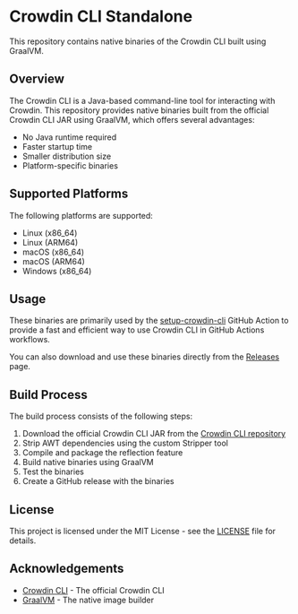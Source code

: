 # Crowdin CLI Standalone

This repository contains native binaries of the Crowdin CLI built using GraalVM.

## Overview

The Crowdin CLI is a Java-based command-line tool for interacting with Crowdin. This repository provides native binaries built from the official Crowdin CLI JAR using GraalVM, which offers several advantages:

- No Java runtime required
- Faster startup time
- Smaller distribution size
- Platform-specific binaries

## Supported Platforms

The following platforms are supported:

- Linux (x86_64)
- Linux (ARM64)
- macOS (x86_64)
- macOS (ARM64)
- Windows (x86_64)

## Usage

These binaries are primarily used by the [setup-crowdin-cli](https://github.com/IlyaGulya/setup-crowdin-cli) GitHub Action to provide a fast and efficient way to use Crowdin CLI in GitHub Actions workflows.

You can also download and use these binaries directly from the [Releases](https://github.com/IlyaGulya/crowdin-cli-standalone/releases) page.

## Build Process

The build process consists of the following steps:

1. Download the official Crowdin CLI JAR from the [Crowdin CLI repository](https://github.com/crowdin/crowdin-cli)
2. Strip AWT dependencies using the custom Stripper tool
3. Compile and package the reflection feature
4. Build native binaries using GraalVM
5. Test the binaries
6. Create a GitHub release with the binaries

## License

This project is licensed under the MIT License - see the [LICENSE](LICENSE) file for details.

## Acknowledgements

- [Crowdin CLI](https://github.com/crowdin/crowdin-cli) - The official Crowdin CLI
- [GraalVM](https://www.graalvm.org/) - The native image builder 
